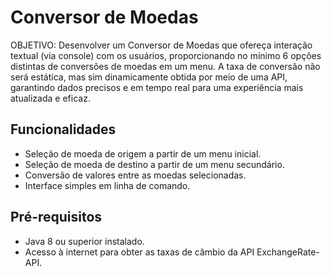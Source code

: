 # Conversor de Moedas

OBJETIVO: Desenvolver um Conversor de Moedas que ofereça interação textual (via console) com os usuários, proporcionando no mínimo 6 opções distintas de conversões de moedas em um menu. A taxa de conversão não será estática, mas sim dinamicamente obtida por meio de uma API, garantindo dados precisos e em tempo real para uma experiência mais atualizada e eficaz.

## Funcionalidades

- Seleção de moeda de origem a partir de um menu inicial.
- Seleção de moeda de destino a partir de um menu secundário.
- Conversão de valores entre as moedas selecionadas.
- Interface simples em linha de comando.

## Pré-requisitos

- Java 8 ou superior instalado.
- Acesso à internet para obter as taxas de câmbio da API ExchangeRate-API.
